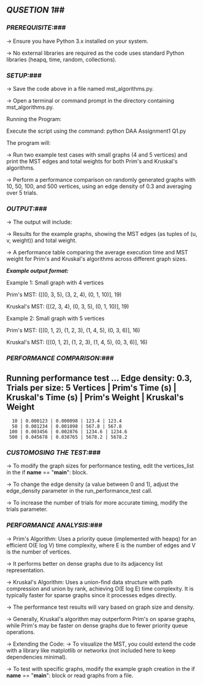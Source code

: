 ## ***QUSETION 1***##

### ***PREREQUISITE:***###

-> Ensure you have Python 3.x installed on your system.

-> No external libraries are required as the code uses standard Python libraries (heapq, time, random, collections).

### ***SETUP:***###

-> Save the code above in a file named mst_algorithms.py.

-> Open a terminal or command prompt in the directory containing mst_algorithms.py.

Running the Program:

Execute the script using the command:
python DAA Assignment1 Q1.py

The program will:

-> Run two example test cases with small graphs (4 and 5 vertices) and print the MST edges and total weights for both Prim's and Kruskal's algorithms.

-> Perform a performance comparison on randomly generated graphs with 10, 50, 100, and 500 vertices, using an edge density of 0.3 and averaging over 5 trials.

### ***OUTPUT:***###

-> The output will include:

-> Results for the example graphs, showing the MST edges (as tuples of (u, v, weight)) and total weight.

-> A performance table comparing the average execution time and MST weight for Prim's and Kruskal's algorithms across different graph sizes. 

***Example output format:***

Example 1: Small graph with 4 vertices

Prim's MST: ([(0, 3, 5), (3, 2, 4), (0, 1, 10)], 19)

Kruskal's MST: ([(2, 3, 4), (0, 3, 5), (0, 1, 10)], 19)

Example 2: Small graph with 5 vertices

Prim's MST: ([(0, 1, 2), (1, 2, 3), (1, 4, 5), (0, 3, 6)], 16)

Kruskal's MST: ([(0, 1, 2), (1, 2, 3), (1, 4, 5), (0, 3, 6)], 16)



### ***PERFORMANCE COMPARISON:***###

Running performance test ...
Edge density: 0.3, Trials per size: 5
Vertices | Prim's Time (s) | Kruskal's Time (s) | Prim's Weight | Kruskal's Weight
----------------------------------------------------------------------
      10 | 0.000123 | 0.000098 | 123.4 | 123.4
      50 | 0.001234 | 0.001098 | 567.8 | 567.8
     100 | 0.003456 | 0.002876 | 1234.6 | 1234.6
     500 | 0.045678 | 0.038765 | 5678.2 | 5678.2


### ***CUSTOMOSING THE TEST:***###

-> To modify the graph sizes for performance testing, edit the vertices_list in the if __name__ == "__main__": block.

-> To change the edge density (a value between 0 and 1), adjust the edge_density parameter in the run_performance_test call.

-> To increase the number of trials for more accurate timing, modify the trials parameter.


### ***PERFORMANCE ANALYSIS:***###

-> Prim's Algorithm: Uses a priority queue (implemented with heapq) for an efficient O(E log V) time complexity, where E is the number of edges and V is the number of vertices.

-> It performs better on dense graphs due to its adjacency list representation.

-> Kruskal's Algorithm: Uses a union-find data structure with path compression and union by rank, achieving O(E log E) time complexity. It is typically faster for sparse graphs since it processes edges directly.

-> The performance test results will vary based on graph size and density.

-> Generally, Kruskal's algorithm may outperform Prim's on sparse graphs, while Prim's may be faster on dense graphs due to fewer priority queue operations.

-> Extending the Code:
-> To visualize the MST, you could extend the code with a library like matplotlib or networkx (not included here to keep dependencies minimal).

-> To test with specific graphs, modify the example graph creation in the if __name__ == "__main__": block or read graphs from a file.
     
